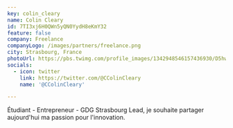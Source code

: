 ```yaml
---
key: colin_cleary
name: Colin Cleary
id: 7TI3xj6H0QWn5yQN0YydH8eKmY32
feature: false
company: Freelance
companyLogo: /images/partners/freelance.png
city: Strasbourg, France
photoUrl: https://pbs.twimg.com/profile_images/1342948546157436930/D5hwhQkm_400x400.jpg
socials:
  - icon: twitter
    link: https://twitter.com/@CColinCleary
    name: '@CColinCleary'

---
```


Étudiant - Entrepreneur - GDG Strasbourg Lead, je souhaite partager aujourd'hui ma passion pour l'innovation.